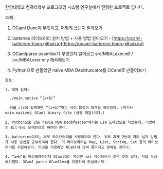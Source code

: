한양대학교 컴퓨터학부 프로그래밍 시스템 연구실에서 진행한 프로잭트 입니다.

  과제 : 
  
  1. OCaml Dune이 무엇이고, 어떻게 쓰는지 알아오기
     
  2. batteries 라이브러리 설치 방법 + 사용 방법 알아오기
    - [https://ocaml-batteries-team.github.io](https://ocaml-batteries-team.github.io/)
     
  3. OCamlparse ocamllex가 무엇인지 알아보고 src/MBALexer.mll / src/MBALexer.mly 해석해보기
     
  4. Python으로 만들었던 naive MBA Deobfuscator를 OCaml로 만들어보기

    힌트:
    
    1. 예제 입력:
       
      ./main.native “(a+b)”
      
      위를 cli에 입력하면 “(a+b)”라는 식이 합성이 되게끔 해야한다. (여기서 main.native는 OCaml binary file (실행 파일)이다.)
  
    2. Python으로 만든 navie MBA Deobfuscaor에서는 LIA 도메인으로 하였는데, 이번에는 Bit-Vec 도메인으로 하여야 한다.
       
    3. batteries이라는 외부 라이브러리를 사용하여야 한다. 위의 과제 2번에 따라 설치 방법과 사용 방법을 공부하여야 한다. 이 라이브러리는 Map, List, String, Set 등의 라이브러리를 지원해준다. 이것을 사용하면 OCaml이 많이 좋아지고 편해질 것이다.
      
    4. “a+b”를 파싱해야하는데 OCaml에는 파이썬 ast 라이브러리 같은 것이 없다. 직접 파싱해야한다. OCaml parse OCamllex를 이용하여 파싱해보자.
